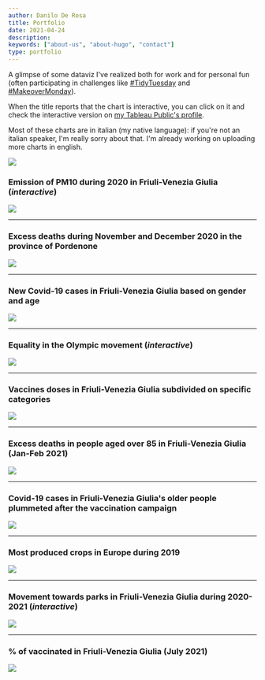 ```yaml
---
author: Danilo De Rosa
title: Portfolio
date: 2021-04-24
description:
keywords: ["about-us", "about-hugo", "contact"]
type: portfolio
---
```


A glimpse of some dataviz I've realized both for work and for personal fun (often participating in challenges like [#TidyTuesday](https://github.com/rfordatascience/tidytuesday) and [#MakeoverMonday](https://www.makeovermonday.co.uk/)). 

When the title reports that the chart is interactive, you can click on it and check the interactive version on [my Tableau Public's profile](http://public.tableau.com/profile/danilo6525#!/).

Most of these charts are in italian (my native language): if you're not an italian speaker, I'm really sorry about that. I'm already working on uploading more charts in english. 

<a href="https://public.tableau.com/app/profile/danilo6525/viz/AndamentodelleemissionidiPM10inFVG/Dashboard3">
  <img src="https://raw.githubusercontent.com/daniloderosa/ddr-site/main/images/1-emissioni.png"> 
</a>

### Emission of PM10 during 2020 in Friuli-Venezia Giulia (*interactive*)

[![](https://raw.githubusercontent.com/daniloderosa/ddr-site/main/images/1-emissioni.png)](https://public.tableau.com/app/profile/danilo6525/viz/AndamentodelleemissionidiPM10inFVG/Dashboard3)

***

### Excess deaths during November and December 2020 in the province of Pordenone 

![](https://raw.githubusercontent.com/daniloderosa/ddr-site/main/images/2-decessi_pn.png)

***

### New Covid-19 cases in Friuli-Venezia Giulia based on gender and age

![](https://raw.githubusercontent.com/daniloderosa/ddr-site/main/images/3-positivi_ageandgender.png)

***

### Equality in the Olympic movement (*interactive*)

[![](https://raw.githubusercontent.com/daniloderosa/ddr-site/main/images/4-winter.png)](https://public.tableau.com/app/profile/danilo6525/viz/WomenintheOlympicmovementMakeOverMonday2021W10/Dashboardwinter)

***

### Vaccines doses in Friuli-Venezia Giulia subdivided on specific categories

![](https://raw.githubusercontent.com/daniloderosa/ddr-site/main/images/5-categorie_vaccini.png)

***

### Excess deaths in people aged over 85 in Friuli-Venezia Giulia (Jan-Feb 2021)

[![](https://raw.githubusercontent.com/daniloderosa/ddr-site/main/images/6-decessi_over85.png)](https://datawrapper.dwcdn.net/SipUN/1/)

***

### Covid-19 cases in Friuli-Venezia Giulia's older people plummeted after the vaccination campaign

![](https://raw.githubusercontent.com/daniloderosa/ddr-site/main/images/7-casi_over80.png)

***

### Most produced crops in Europe during 2019

![](https://raw.githubusercontent.com/daniloderosa/ddr-site/main/images/8-thebig4.png)

***

### Movement towards parks in Friuli-Venezia Giulia during 2020-2021 (*interactive*)

[![](https://raw.githubusercontent.com/daniloderosa/ddr-site/main/images/9-parchi.png)](https://public.tableau.com/app/profile/danilo6525/viz/GoogleMobilityReportFVGParchiAprile2021/Dashboardparchi)

***

### % of vaccinated in Friuli-Venezia Giulia (July 2021)

![](https://raw.githubusercontent.com/daniloderosa/ddr-site/main/images/10-pop_vaccinata.png)
